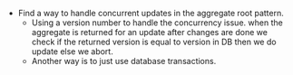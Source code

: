 - Find a way to handle concurrent updates in the aggregate root pattern.
	- Using a version number to handle the concurrency issue. when the aggregate is returned for an update after changes are done we check if the returned version is equal to version in DB then we do update else we abort.
	- Another way is to just use database transactions.